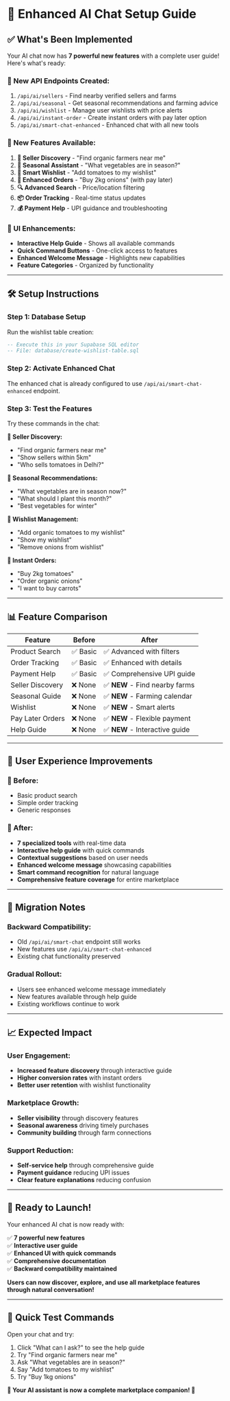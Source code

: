 # 🚀 Enhanced AI Chat Setup Guide

## ✅ **What's Been Implemented**

Your AI chat now has **7 powerful new features** with a complete user guide! Here's what's ready:

### **🔧 New API Endpoints Created:**

1. `/api/ai/sellers` - Find nearby verified sellers and farms
2. `/api/ai/seasonal` - Get seasonal recommendations and farming advice
3. `/api/ai/wishlist` - Manage user wishlists with price alerts
4. `/api/ai/instant-order` - Create instant orders with pay later option
5. `/api/ai/smart-chat-enhanced` - Enhanced chat with all new tools

### **🎯 New Features Available:**

1. **🌾 Seller Discovery** - "Find organic farmers near me"
2. **📅 Seasonal Assistant** - "What vegetables are in season?"
3. **🎯 Smart Wishlist** - "Add tomatoes to my wishlist"
4. **🛒 Enhanced Orders** - "Buy 2kg onions" (with pay later)
5. **🔍 Advanced Search** - Price/location filtering
6. **📦 Order Tracking** - Real-time status updates
7. **💰 Payment Help** - UPI guidance and troubleshooting

### **🎨 UI Enhancements:**

- **Interactive Help Guide** - Shows all available commands
- **Quick Command Buttons** - One-click access to features
- **Enhanced Welcome Message** - Highlights new capabilities
- **Feature Categories** - Organized by functionality

---

## 🛠️ **Setup Instructions**

### **Step 1: Database Setup**

Run the wishlist table creation:

```sql
-- Execute this in your Supabase SQL editor
-- File: database/create-wishlist-table.sql
```

### **Step 2: Activate Enhanced Chat**

The enhanced chat is already configured to use `/api/ai/smart-chat-enhanced` endpoint.

### **Step 3: Test the Features**

Try these commands in the chat:

**🌾 Seller Discovery:**

- "Find organic farmers near me"
- "Show sellers within 5km"
- "Who sells tomatoes in Delhi?"

**📅 Seasonal Recommendations:**

- "What vegetables are in season now?"
- "What should I plant this month?"
- "Best vegetables for winter"

**🎯 Wishlist Management:**

- "Add organic tomatoes to my wishlist"
- "Show my wishlist"
- "Remove onions from wishlist"

**🛒 Instant Orders:**

- "Buy 2kg tomatoes"
- "Order organic onions"
- "I want to buy carrots"

---

## 📊 **Feature Comparison**

| Feature          | Before   | After                          |
| ---------------- | -------- | ------------------------------ |
| Product Search   | ✅ Basic | ✅ Advanced with filters       |
| Order Tracking   | ✅ Basic | ✅ Enhanced with details       |
| Payment Help     | ✅ Basic | ✅ Comprehensive UPI guide     |
| Seller Discovery | ❌ None  | ✅ **NEW** - Find nearby farms |
| Seasonal Guide   | ❌ None  | ✅ **NEW** - Farming calendar  |
| Wishlist         | ❌ None  | ✅ **NEW** - Smart alerts      |
| Pay Later Orders | ❌ None  | ✅ **NEW** - Flexible payment  |
| Help Guide       | ❌ None  | ✅ **NEW** - Interactive guide |

---

## 🎯 **User Experience Improvements**

### **🚀 Before:**

- Basic product search
- Simple order tracking
- Generic responses

### **🌟 After:**

- **7 specialized tools** with real-time data
- **Interactive help guide** with quick commands
- **Contextual suggestions** based on user needs
- **Enhanced welcome message** showcasing capabilities
- **Smart command recognition** for natural language
- **Comprehensive feature coverage** for entire marketplace

---

## 🔄 **Migration Notes**

### **Backward Compatibility:**

- Old `/api/ai/smart-chat` endpoint still works
- New features use `/api/ai/smart-chat-enhanced`
- Existing chat functionality preserved

### **Gradual Rollout:**

- Users see enhanced welcome message immediately
- New features available through help guide
- Existing workflows continue to work

---

## 📈 **Expected Impact**

### **User Engagement:**

- **Increased feature discovery** through interactive guide
- **Higher conversion rates** with instant orders
- **Better user retention** with wishlist functionality

### **Marketplace Growth:**

- **Seller visibility** through discovery features
- **Seasonal awareness** driving timely purchases
- **Community building** through farm connections

### **Support Reduction:**

- **Self-service help** through comprehensive guide
- **Payment guidance** reducing UPI issues
- **Clear feature explanations** reducing confusion

---

## 🎉 **Ready to Launch!**

Your enhanced AI chat is now ready with:

✅ **7 powerful new features**  
✅ **Interactive user guide**  
✅ **Enhanced UI with quick commands**  
✅ **Comprehensive documentation**  
✅ **Backward compatibility maintained**

**Users can now discover, explore, and use all marketplace features through natural conversation!**

---

## 🔧 **Quick Test Commands**

Open your chat and try:

1. Click "What can I ask?" to see the help guide
2. Try "Find organic farmers near me"
3. Ask "What vegetables are in season?"
4. Say "Add tomatoes to my wishlist"
5. Try "Buy 1kg onions"

**🌱 Your AI assistant is now a complete marketplace companion! 🌱**
